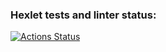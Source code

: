 ### Hexlet tests and linter status:
[![Actions Status](https://github.com/AAvchinnikova/java-project-61/actions/workflows/hexlet-check.yml/badge.svg)](https://github.com/AAvchinnikova/java-project-61/actions)